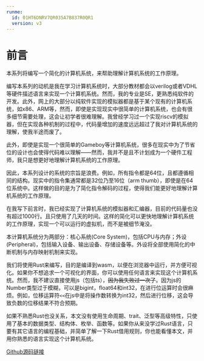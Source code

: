 ```yaml
---
runme:
  id: 01HT6DNRV7QR035A7B837R0QR1
  version: v3
---
```


# 前言

本系列将编写一个简化的计算机系统，来帮助理解计算机系统的工作原理。

编写本系列的动机是我在学习计算机系统时，大部分教材都会以verilog或者VDHL等硬件描述语言来实现一个计算机系统。然而，我的专业是SE，更熟悉纯软件的开发。此外，网上的大部分以纯软件实现的模拟器都是基于某个现有的计算机系统，如x86、ARM等，然而，即使是实现现实中很简单的计算机系统，也会有很多细节需要处理，这会让初学者很难理解。我曾经学习过一个实现riscv的模拟器，但在实现各种机制的过程中，代码量增加的速度远远超过了我对计算机系统的理解，使我半途而废了。

此外，即使是实现一个很简单的Gameboy等计算机系统，很多在现实中为了节省位的设计也会使得代码难以理解——然而，我并不是且不计划成为一个硬件工程师，我只是想更好地理解计算机系统的工作原理。

因此，本系列设计的系统的宗旨是浪费。例如，所有指令都是64位，且都遵循相同的结构。现实中的指令集通常都是32位乃至16位（arm thumb），即使是在64位系统中。这样做的目的是为了简化指令解码的过程，使得我们能更好地理解计算机系统的工作原理。

在我写下前言时，我已经实现了计算机系统的模拟器和汇编器，目前的代码量也没有超过1000行。且只使用了几天的时间。这样的简化可以更快地理解计算机系统的工作原理，实现一个可以运行的虚拟机，而不是被细节淹没。

本计算机系统分为两部分：核心系统(Core System)，包括CPU与内存；外设(Peripheral)，包括输入设备、输出设备、存储设备等。外设将全部使用简化的中断机制与内存映射机制来实现。

我们将使用Rust来编写，目的是编译到wasm，以便在浏览器中运行，并方便可视化。如果你不想追求一个可视化的界面，你可以使用任何语言来实现这个计算机系统。然而，我不建议直接使用js（包括ts），~~因为我失败过一次了~~。因为js的Number类型过于模糊，可以是bigint，float64和int32，在进行位运算时会很麻烦。例如，位移运算符`<<`在js中是将操作数转换为int32，然后进行位移，这会导致负数的位移结果不符合预期。

如果不熟悉Rust也没关系，本文没有使用生命周期、trait、泛型等高级特性，只使用了基本的数据类型、结构体、枚举、函数等。如果你从来没学过Rust语言，只要有其它语言的编程基础，并简单了解一下Rust借用规则，你也能看懂本文，并用你熟悉的语言实现这个计算机系统。

[Github源码链接](https://github.com/proximal-phalanx/your-own-computer-on-wasm)